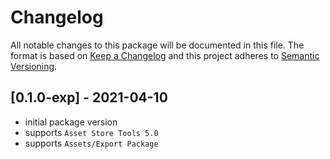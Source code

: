 # Changelog
All notable changes to this package will be documented in this file.
The format is based on [Keep a Changelog](http://keepachangelog.com/en/1.0.0/) and this project adheres to [Semantic Versioning](http://semver.org/spec/v2.0.0.html).

## [0.1.0-exp] - 2021-04-10
- initial package version
- supports `Asset Store Tools 5.0`
- supports `Assets/Export Package`